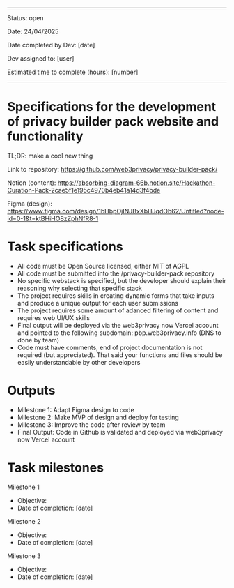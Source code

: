 -----------

Status: open

Date: 24/04/2025

Date completed by Dev: [date]

Dev assigned to: [user]

Estimated time to complete (hours): [number]

-----------

# Specifications for the development of privacy builder pack website and functionality

TL;DR: make a cool new thing

Link to repository: https://github.com/web3privacy/privacy-builder-pack/

Notion (content): https://absorbing-diagram-66b.notion.site/Hackathon-Curation-Pack-2cae5f1e195c4970b4eb41a14d3f4bde

Figma (design): https://www.figma.com/design/1bHbpOjINJBxXbHJqdOb62/Untitled?node-id=0-1&t=ktBHiHO8zZphNfR8-1

# Task specifications

- All code must be Open Source licensed, either MIT of AGPL
- All code must be submitted into the /privacy-builder-pack repository
- No specific webstack is specified, but the developer should explain their reasoning why selecting that specific stack
- The project requires skills in creating dynamic forms that take inputs and produce a unique output for each user submissions
- The project requires some amount of adanced filtering of content and requires web UI/UX skills
- Final output will be deployed via the web3privacy now Vercel account and pointed to the following subdomain: pbp.web3privacy.info (DNS to done by team)
- Code must have comments, end of project documentation is not required (but appreciated). That said your functions and files should be easily understandable by other developers

# Outputs

- Milestone 1: Adapt Figma design to code
- Milestone 2: Make MVP of design and deploy for testing
- Milestone 3: Improve the code after review by team
- Final Output: Code in Github is validated and deployed via web3privacy now Vercel account


# Task milestones

Milestone 1

- Objective:
- Date of completion: [date]


Milestone 2

- Objective:
- Date of completion: [date]


Milestone 3

- Objective:
- Date of completion: [date]

